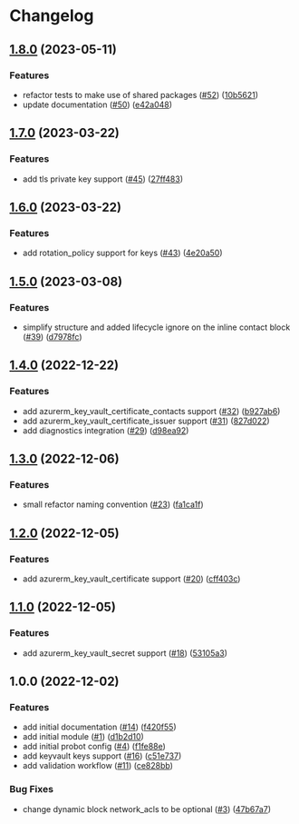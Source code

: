 # Changelog

## [1.8.0](https://github.com/aztfmods/module-azurerm-kv/compare/v1.7.0...v1.8.0) (2023-05-11)


### Features

* refactor tests to make use of shared packages ([#52](https://github.com/aztfmods/module-azurerm-kv/issues/52)) ([10b5621](https://github.com/aztfmods/module-azurerm-kv/commit/10b5621daff490d6ae0115468da5895abfc00e2d))
* update documentation ([#50](https://github.com/aztfmods/module-azurerm-kv/issues/50)) ([e42a048](https://github.com/aztfmods/module-azurerm-kv/commit/e42a048b977b5804111beea22a716b8f017b650a))

## [1.7.0](https://github.com/aztfmods/module-azurerm-kv/compare/v1.6.0...v1.7.0) (2023-03-22)


### Features

* add tls private key support ([#45](https://github.com/aztfmods/module-azurerm-kv/issues/45)) ([27ff483](https://github.com/aztfmods/module-azurerm-kv/commit/27ff483528fa78f289a5f69487e18f57f1fa98f5))

## [1.6.0](https://github.com/aztfmods/module-azurerm-kv/compare/v1.5.0...v1.6.0) (2023-03-22)


### Features

* add rotation_policy support for keys ([#43](https://github.com/aztfmods/module-azurerm-kv/issues/43)) ([4e20a50](https://github.com/aztfmods/module-azurerm-kv/commit/4e20a50da3a3ed512b50bb9973e3f9e4a8a56784))

## [1.5.0](https://github.com/aztfmods/module-azurerm-kv/compare/v1.4.0...v1.5.0) (2023-03-08)


### Features

* simplify structure and added lifecycle ignore on the inline contact block ([#39](https://github.com/aztfmods/module-azurerm-kv/issues/39)) ([d7978fc](https://github.com/aztfmods/module-azurerm-kv/commit/d7978fcc0b4a8c8780690f5e50d0d90cbf2f24df))

## [1.4.0](https://github.com/aztfmods/module-azurerm-kv/compare/v1.3.0...v1.4.0) (2022-12-22)


### Features

* add azurerm_key_vault_certificate_contacts support ([#32](https://github.com/aztfmods/module-azurerm-kv/issues/32)) ([b927ab6](https://github.com/aztfmods/module-azurerm-kv/commit/b927ab6be15fcab279540d8fa9cb391ef62d8432))
* add azurerm_key_vault_certificate_issuer support ([#31](https://github.com/aztfmods/module-azurerm-kv/issues/31)) ([827d022](https://github.com/aztfmods/module-azurerm-kv/commit/827d022b23712a91074c5320459f5aaed9e60205))
* add diagnostics integration ([#29](https://github.com/aztfmods/module-azurerm-kv/issues/29)) ([d98ea92](https://github.com/aztfmods/module-azurerm-kv/commit/d98ea926f86ab27cbe3fdc1ff5a40afbff951a94))

## [1.3.0](https://github.com/aztfmods/module-azurerm-kv/compare/v1.2.0...v1.3.0) (2022-12-06)


### Features

* small refactor naming convention ([#23](https://github.com/aztfmods/module-azurerm-kv/issues/23)) ([fa1ca1f](https://github.com/aztfmods/module-azurerm-kv/commit/fa1ca1fbb2f493a1c9efd030ec8f4d0b443d9287))

## [1.2.0](https://github.com/aztfmods/module-azurerm-kv/compare/v1.1.0...v1.2.0) (2022-12-05)


### Features

* add azurerm_key_vault_certificate support ([#20](https://github.com/aztfmods/module-azurerm-kv/issues/20)) ([cff403c](https://github.com/aztfmods/module-azurerm-kv/commit/cff403c56bac416bf44808cf176df76f34885f1d))

## [1.1.0](https://github.com/aztfmods/module-azurerm-kv/compare/v1.0.0...v1.1.0) (2022-12-05)


### Features

* add azurerm_key_vault_secret support ([#18](https://github.com/aztfmods/module-azurerm-kv/issues/18)) ([53105a3](https://github.com/aztfmods/module-azurerm-kv/commit/53105a30706a6da025266c9d948b94c3e7673d0a))

## 1.0.0 (2022-12-02)


### Features

* add initial documentation ([#14](https://github.com/aztfmods/module-azurerm-kv/issues/14)) ([f420f55](https://github.com/aztfmods/module-azurerm-kv/commit/f420f55f59847e9fd9459cec72c88d9ecfa01f9c))
* add initial module ([#1](https://github.com/aztfmods/module-azurerm-kv/issues/1)) ([d1b2d10](https://github.com/aztfmods/module-azurerm-kv/commit/d1b2d108b6618f8b0c639ee723fb6462efe29272))
* add initial probot config ([#4](https://github.com/aztfmods/module-azurerm-kv/issues/4)) ([f1fe88e](https://github.com/aztfmods/module-azurerm-kv/commit/f1fe88e8a432ea6318e465cfb1c230f786a5112c))
* add keyvault keys support ([#16](https://github.com/aztfmods/module-azurerm-kv/issues/16)) ([c51e737](https://github.com/aztfmods/module-azurerm-kv/commit/c51e73712c941316dc382875b34aef2c64433496))
* add validation workflow ([#11](https://github.com/aztfmods/module-azurerm-kv/issues/11)) ([ce828bb](https://github.com/aztfmods/module-azurerm-kv/commit/ce828bb180014462ba8d1a96f726e16d5a3b5770))


### Bug Fixes

* change dynamic block network_acls to be optional ([#3](https://github.com/aztfmods/module-azurerm-kv/issues/3)) ([47b67a7](https://github.com/aztfmods/module-azurerm-kv/commit/47b67a740e74c36eac3df95cffd291814a6feff4))
